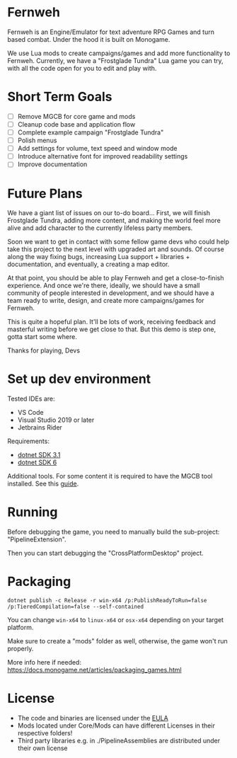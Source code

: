 ﻿# Fernweh
Fernweh is an Engine/Emulator for text adventure RPG Games and turn based combat. Under the hood it is built on Monogame.

We use Lua mods to create campaigns/games and add more functionality to Fernweh.
Currently, we have a "Frostglade Tundra" Lua game you can try, 
with all the code open for you to edit and play with.

# Short Term Goals
- [ ] Remove MGCB for core game and mods
- [ ] Cleanup code base and application flow
- [ ] Complete example campaign "Frostglade Tundra"
- [ ] Polish menus
- [ ] Add settings for volume, text speed and window mode
- [ ] Introduce alternative font for improved readability settings
- [ ] Improve documentation

# Future Plans
We have a giant list of issues on our to-do board... 
First, we will finish Frostglade Tundra, adding more content, and making the world 
feel more alive and add character to the currently lifeless party members.

Soon we want to get in contact with some fellow game devs who could help take 
this project to the next level with upgraded art and sounds.
Of course along the way fixing bugs, increasing Lua support + libraries + documentation, 
and eventually, a creating a map editor.

At that point, you should be able to play Fernweh and get a close-to-finish experience.
And once we're there, ideally, we should have a small community of people interested in 
development, and we should have a team ready to write, design, and create more 
campaigns/games for Fernweh.

This is quite a hopeful plan. It'll be lots of work, receiving feedback and 
masterful writing before we get close to that. 
But this demo is step one, gotta start some where.

Thanks for playing,
Devs

# Set up dev environment

Tested IDEs are:
 - VS Code
 - Visual Studio 2019 or later
 - Jetbrains Rider

Requirements:
 - [dotnet SDK 3.1](https://dotnet.microsoft.com/en-us/download/dotnet/3.1)
 - [dotnet SDK 6](https://dotnet.microsoft.com/en-us/download/dotnet/6.0)

Additional tools. For some content it is required to have the MGCB tool installed. See this [guide](https://docs.monogame.net/articles/getting_started/1_setting_up_your_development_environment_windows.html#install-mgcb-editor).

# Running
Before debugging the game, you need to manually build the sub-project: "PipelineExtension".

Then you can start debugging the "CrossPlatformDesktop" project.

# Packaging

``dotnet publish -c Release -r win-x64 /p:PublishReadyToRun=false /p:TieredCompilation=false --self-contained``

You can change ``win-x64`` to ``linux-x64`` or ``osx-x64`` depending on your target platform.

Make sure to create a "mods" folder as well, otherwise, the game won't run properly.

More info here if needed: https://docs.monogame.net/articles/packaging_games.html

# License
- The code and binaries are licensed under the [EULA](./EULA.txt)
- Mods located under Core/Mods can have different Licenses in their respective folders!
- Third party libraries e.g. in ./PipelineAssemblies are distributed under their own license
